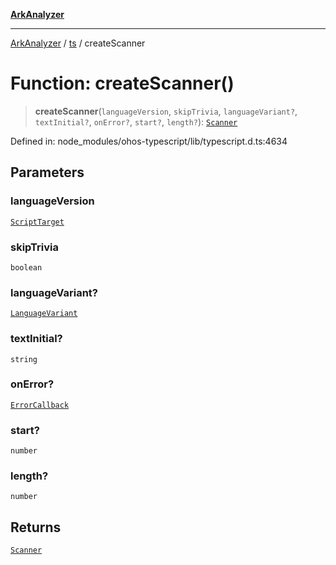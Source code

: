 [**ArkAnalyzer**](../../../../README.md)

***

[ArkAnalyzer](../../../../globals.md) / [ts](../README.md) / createScanner

# Function: createScanner()

> **createScanner**(`languageVersion`, `skipTrivia`, `languageVariant?`, `textInitial?`, `onError?`, `start?`, `length?`): [`Scanner`](../interfaces/Scanner.md)

Defined in: node\_modules/ohos-typescript/lib/typescript.d.ts:4634

## Parameters

### languageVersion

[`ScriptTarget`](../enumerations/ScriptTarget.md)

### skipTrivia

`boolean`

### languageVariant?

[`LanguageVariant`](../enumerations/LanguageVariant.md)

### textInitial?

`string`

### onError?

[`ErrorCallback`](../type-aliases/ErrorCallback.md)

### start?

`number`

### length?

`number`

## Returns

[`Scanner`](../interfaces/Scanner.md)
